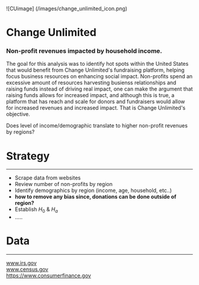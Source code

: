 ![CUimage] (/images/change_unlimited_icon.png) 
# Change Unlimited


### Non-profit revenues impacted by household income. 
The goal for this analysis was to identify hot spots within the United States that would benefit from Change Unlimited's fundraising platform, helping focus business resources on enhancing social impact. Non-profits spend an excessive amount of resources harvesting busienss relationships and raising funds instead of driving real impact, one can make the argument that raising funds allows for increased impact, and although this is true, a platform that has reach and scale for donors and fundraisers would allow for increased revenues and increased impact. That is Change Unlimited's objective. 


Does level of income/demographic translate to higher non-profit revenues by regions?

# Strategy
-----------
- Scrape data from websites
- Review number of non-profits by region
- Identify demographics by region (income, age, household, etc..)
- **how to remove any bias since, donations can be done outside of region?**
- Establish $H_0$ & $H_a$
- .....


# Data
----------
www.irs.gov <br>
www.census.gov <br>
https://www.consumerfinance.gov <br>
